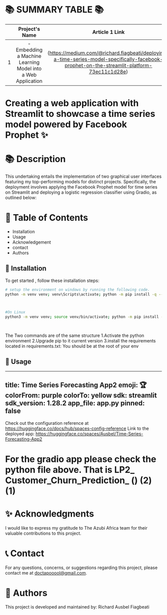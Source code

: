 
📚 SUMMARY TABLE 📚
   =================

 

 

|  | Project's Name | Article 1 Link    | Article 2 Link  |
|:--:|:--------------:|:--------------:|:--------------:|
| 1 |  -Embedding a Machine Learning Model into a Web Application             |  (https://medium.com/@richard.fiagbeati/deploying-a-time-series-model-specifically-facebook-prophet-on-the-streamlit-platform-73ec11c1d28e) | (https://medium.com/@richard.fiagbeati/implementing-the-deployment-of-customer-churn-prediction-on-a-gradio-app-b159df914eef) |

 

 

# Creating a web application with Streamlit to showcase a time series model powered by Facebook Prophet ✨

 

📚 **Description**
=================
This undertaking entails the implementation of two graphical user interfaces featuring my top-performing models for distinct projects. Specifically, the deployment involves applying the Facebook Prophet model for time series on Streamlit and deploying a logistic regression classifier using Gradio, as outlined below:

 



📖 **Table of Contents**
=================
- Installation
- Usage
- Acknowledgement
- contact
- Authors

 

🔧 **Installation**
-----------------
To get started , follow these installation steps:
```bash
# setup the environment on windows by running the following code.
python -m venv venv; venv\Scripts\activate; python -m pip install -q --upgrade pip; python -m pip install -r requirements.txt  

 

#On Linux
python3 -m venv venv; source venv/bin/activate; python -m pip install -q --upgrade pip; python -m pip install -r requirements.txt

 

```
The Two commands are of the same structure
1.Activate the python environment
2.Upgrade pip to it current version
3.install the requirements located in requirements.txt: You should be at the root of your env

 

 

 

🚀 **Usage**
-----------------
---
title: Time Series Forecasting App2
emoji: 🏆
colorFrom: purple
colorTo: yellow
sdk: streamlit
sdk_version: 1.28.2
app_file: app.py
pinned: false
---

Check out the configuration reference at https://huggingface.co/docs/hub/spaces-config-reference
Link to the deployed app: https://huggingface.co/spaces/Ausbel/Time-Series-Forecasting-App2
# For the gradio app please check the python file above. That is LP2_ Customer_Churn_Prediction_ () (2) (1)

✨ **Acknowledgments**
=================

 

I would like to express my gratitude to The Azubi Africa team for their valuable contributions to this project.

 

📞 **Contact**
=================

 

For any questions, concerns, or suggestions regarding  this project, please contact me at doctapooool@gmail.com.

 

 

👥 **Authors**
=================

 

This project is developed and maintained by:
Richard Ausbel Fiagbeati





